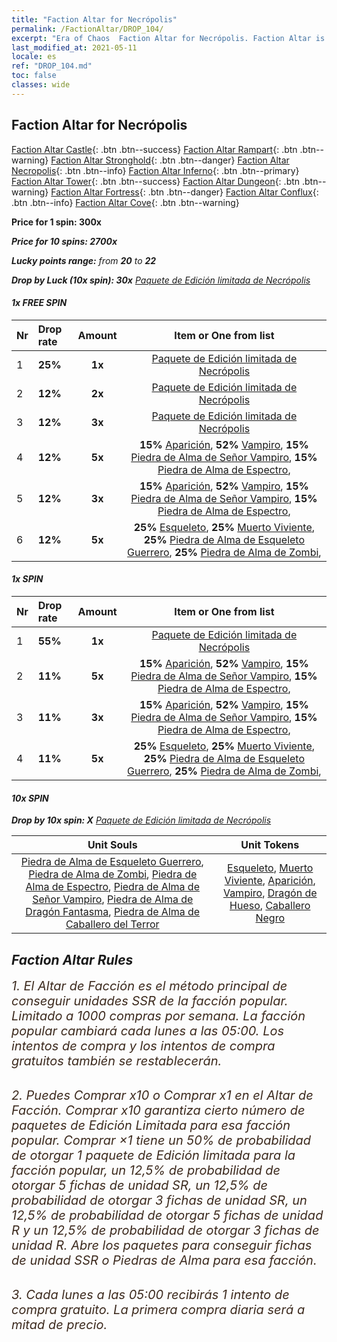 ```yaml
---
title: "Faction Altar for Necrópolis"
permalink: /FactionAltar/DROP_104/
excerpt: "Era of Chaos  Faction Altar for Necrópolis. Faction Altar is the primary method for obtaining SSR units from the popular faction. Limited to 1,000 purchases each week. The popular faction changes at 05:00 every Monday. Purchase attempts and free purchase attempts will also reset then."
last_modified_at: 2021-05-11
locale: es
ref: "DROP_104.md"
toc: false
classes: wide
---
```


##  Faction Altar for **Necrópolis**

  [Faction Altar Castle](/es/FactionAltar/DROP_101/){: .btn .btn--success} [Faction Altar Rampart](/es/FactionAltar/DROP_102/){: .btn .btn--warning} [Faction Altar Stronghold](/es/FactionAltar/DROP_103/){: .btn .btn--danger} [Faction Altar Necropolis](/es/FactionAltar/DROP_104/){: .btn .btn--info} [Faction Altar Inferno](/es/FactionAltar/DROP_105/){: .btn .btn--primary} [Faction Altar Tower](/es/FactionAltar/DROP_106/){: .btn .btn--success} [Faction Altar Dungeon](/es/FactionAltar/DROP_107/){: .btn .btn--warning} [Faction Altar Fortress](/es/FactionAltar/DROP_108/){: .btn .btn--danger} [Faction Altar Conflux](/es/FactionAltar/DROP_109/){: .btn .btn--info} [Faction Altar Cove](/es/FactionAltar/DROP_112/){: .btn .btn--warning} 

  **Price for 1 spin: 300x** <i class="fas fa-gem"/>

  **Price for 10 spins: 2700x** <i class="fas fa-gem"/>

  **Lucky points range:** from **20** to **22**

  **Drop by Luck (10x spin): 30x** [Paquete de Edición limitada de Necrópolis](/ItemsES/con_2138/)

####  1x FREE SPIN 

  |    Nr    |  Drop rate  |  Amount   |   Item or One from list  |
  |:---------|:------------|:---------:|:------------------------:|
  | 1 | **25%** | **1x** | [Paquete de Edición limitada de Necrópolis](/ItemsES/con_2138/) |
  | 2 | **12%** | **2x** | [Paquete de Edición limitada de Necrópolis](/ItemsES/con_2138/) |
  | 3 | **12%** | **3x** | [Paquete de Edición limitada de Necrópolis](/ItemsES/con_2138/) |
  | 4 | **12%** | **5x** |  **15%** [Aparición](/ItemsES/unt_210/),  **52%** [Vampiro](/ItemsES/unt_211/),  **15%** [Piedra de Alma de Señor Vampiro](/ItemsES/unt_300/),  **15%** [Piedra de Alma de Espectro](/ItemsES/unt_299/),  |
  | 5 | **12%** | **3x** |  **15%** [Aparición](/ItemsES/unt_210/),  **52%** [Vampiro](/ItemsES/unt_211/),  **15%** [Piedra de Alma de Señor Vampiro](/ItemsES/unt_300/),  **15%** [Piedra de Alma de Espectro](/ItemsES/unt_299/),  |
  | 6 | **12%** | **5x** |  **25%** [Esqueleto](/ItemsES/unt_208/),  **25%** [Muerto Viviente](/ItemsES/unt_209/),  **25%** [Piedra de Alma de Esqueleto Guerrero](/ItemsES/unt_297/),  **25%** [Piedra de Alma de Zombi](/ItemsES/unt_298/),  |


####  1x SPIN 

  |    Nr    |  Drop rate  |  Amount   |   Item or One from list  |
  |:---------|:------------|:---------:|:------------------------:|
  | 1 | **55%** | **1x** | [Paquete de Edición limitada de Necrópolis](/ItemsES/con_2138/) |
  | 2 | **11%** | **5x** |  **15%** [Aparición](/ItemsES/unt_210/),  **52%** [Vampiro](/ItemsES/unt_211/),  **15%** [Piedra de Alma de Señor Vampiro](/ItemsES/unt_300/),  **15%** [Piedra de Alma de Espectro](/ItemsES/unt_299/),  |
  | 3 | **11%** | **3x** |  **15%** [Aparición](/ItemsES/unt_210/),  **52%** [Vampiro](/ItemsES/unt_211/),  **15%** [Piedra de Alma de Señor Vampiro](/ItemsES/unt_300/),  **15%** [Piedra de Alma de Espectro](/ItemsES/unt_299/),  |
  | 4 | **11%** | **5x** |  **25%** [Esqueleto](/ItemsES/unt_208/),  **25%** [Muerto Viviente](/ItemsES/unt_209/),  **25%** [Piedra de Alma de Esqueleto Guerrero](/ItemsES/unt_297/),  **25%** [Piedra de Alma de Zombi](/ItemsES/unt_298/),  |


####  10x SPIN 

  **Drop by 10x spin: X** [Paquete de Edición limitada de Necrópolis](/ItemsES/con_2138/)

  |    Unit Souls    |  Unit Tokens  |
  |:----------------:|:-------------:|
  | [Piedra de Alma de Esqueleto Guerrero](/ItemsES/unt_297/), [Piedra de Alma de Zombi](/ItemsES/unt_298/), [Piedra de Alma de Espectro](/ItemsES/unt_299/), [Piedra de Alma de Señor Vampiro](/ItemsES/unt_300/), [Piedra de Alma de Dragón Fantasma](/ItemsES/unt_303/), [Piedra de Alma de Caballero del Terror](/ItemsES/unt_302/) | [Esqueleto](/ItemsES/unt_208/), [Muerto Viviente](/ItemsES/unt_209/), [Aparición](/ItemsES/unt_210/), [Vampiro](/ItemsES/unt_211/), [Dragón de Hueso](/ItemsES/unt_214/), [Caballero Negro](/ItemsES/unt_213/) |



## Faction Altar Rules

  <span style="color: #3c2a1e;font-size:20px">1. El Altar de Facción es el método principal de conseguir unidades SSR de la facción popular. Limitado a 1000 compras por semana. La facción popular cambiará cada lunes a las 05:00. Los intentos de compra y los intentos de compra gratuitos también se restablecerán. </span><br/>

<br/>  <span style="color: #3c2a1e;font-size:20px">2. Puedes Comprar x10 o Comprar x1 en el Altar de Facción. Comprar x10 garantiza cierto número de paquetes de Edición Limitada para esa facción popular. Comprar ×1 tiene un 50% de probabilidad de otorgar 1 paquete de Edición limitada para la facción popular, un 12,5% de probabilidad de otorgar 5 fichas de unidad SR, un 12,5% de probabilidad de otorgar 3 fichas de unidad SR, un 12,5% de probabilidad de otorgar 5 fichas de unidad R y un 12,5% de probabilidad de otorgar 3 fichas de unidad R. Abre los paquetes para conseguir fichas de unidad SSR o Piedras de Alma para esa facción.</span>

<br/>  <span style="color: #3c2a1e;font-size:20px">3. Cada lunes a las 05:00 recibirás 1 intento de compra gratuito. La primera compra diaria será a mitad de precio.</span><br/>

<br/>